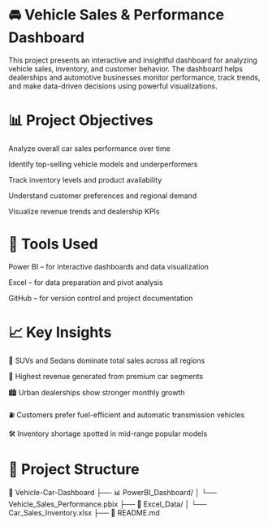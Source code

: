 # 🚘 Vehicle Sales & Performance Dashboard

This project presents an interactive and insightful dashboard for analyzing vehicle sales, inventory, and customer behavior. The dashboard helps dealerships and automotive businesses monitor performance, track trends, and make data-driven decisions using powerful visualizations.
# 📊 Project Objectives

Analyze overall car sales performance over time

Identify top-selling vehicle models and underperformers

Track inventory levels and product availability

Understand customer preferences and regional demand

Visualize revenue trends and dealership KPIs
# 🧰 Tools Used

Power BI – for interactive dashboards and data visualization

Excel – for data preparation and pivot analysis

GitHub – for version control and project documentation

# 📈 Key Insights

🚗 SUVs and Sedans dominate total sales across all regions

💸 Highest revenue generated from premium car segments

🏙️ Urban dealerships show stronger monthly growth

⛽ Customers prefer fuel-efficient and automatic transmission vehicles

🛠️ Inventory shortage spotted in mid-range popular models
# 📁 Project Structure

📁 Vehicle-Car-Dashboard
├── 📊 PowerBI_Dashboard/
│   └── Vehicle_Sales_Performance.pbix
├── 📄 Excel_Data/
│   └── Car_Sales_Inventory.xlsx
├── 📃 README.md

